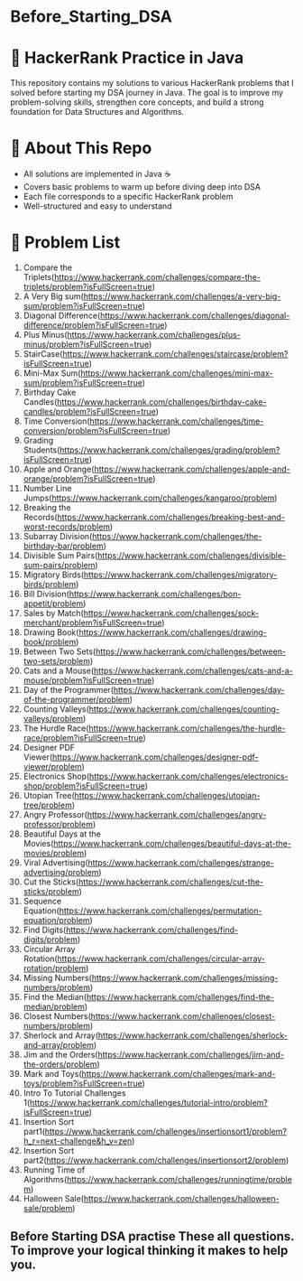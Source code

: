 # Before_Starting_DSA

# 🚀 HackerRank Practice in Java

This repository contains my solutions to various HackerRank problems that I solved before starting my DSA journey in Java.
The goal is to improve my problem-solving skills, strengthen core concepts, and build a strong foundation for Data Structures and Algorithms.

# 📌 About This Repo

- All solutions are implemented in Java ☕
- Covers basic problems to warm up before diving deep into DSA
- Each file corresponds to a specific HackerRank problem
- Well-structured and easy to understand

# 📌 Problem List

1. Compare the Triplets(https://www.hackerrank.com/challenges/compare-the-triplets/problem?isFullScreen=true)
2. A Very Big sum(https://www.hackerrank.com/challenges/a-very-big-sum/problem?isFullScreen=true)
3. Diagonal Difference(https://www.hackerrank.com/challenges/diagonal-difference/problem?isFullScreen=true)
4. Plus Minus(https://www.hackerrank.com/challenges/plus-minus/problem?isFullScreen=true)
5. StairCase(https://www.hackerrank.com/challenges/staircase/problem?isFullScreen=true)
6. Mini-Max Sum(https://www.hackerrank.com/challenges/mini-max-sum/problem?isFullScreen=true)
7. Birthday Cake Candles(https://www.hackerrank.com/challenges/birthday-cake-candles/problem?isFullScreen=true)
8. Time Conversion(https://www.hackerrank.com/challenges/time-conversion/problem?isFullScreen=true)
9. Grading Students(https://www.hackerrank.com/challenges/grading/problem?isFullScreen=true)
10. Apple and Orange(https://www.hackerrank.com/challenges/apple-and-orange/problem?isFullScreen=true)
11. Number Line Jumps(https://www.hackerrank.com/challenges/kangaroo/problem)
12. Breaking the Records(https://www.hackerrank.com/challenges/breaking-best-and-worst-records/problem)
13. Subarray Division(https://www.hackerrank.com/challenges/the-birthday-bar/problem)
14. Divisible Sum Pairs(https://www.hackerrank.com/challenges/divisible-sum-pairs/problem)
15. Migratory Birds(https://www.hackerrank.com/challenges/migratory-birds/problem)
16. Bill Division(https://www.hackerrank.com/challenges/bon-appetit/problem)
17. Sales by Match(https://www.hackerrank.com/challenges/sock-merchant/problem?isFullScreen=true)
18. Drawing Book(https://www.hackerrank.com/challenges/drawing-book/problem)
19. Between Two Sets(https://www.hackerrank.com/challenges/between-two-sets/problem)
20. Cats and a Mouse(https://www.hackerrank.com/challenges/cats-and-a-mouse/problem?isFullScreen=true)
21. Day of the Programmer(https://www.hackerrank.com/challenges/day-of-the-programmer/problem)
22. Counting Valleys(https://www.hackerrank.com/challenges/counting-valleys/problem)
23. The Hurdle Race(https://www.hackerrank.com/challenges/the-hurdle-race/problem?isFullScreen=true)
24. Designer PDF Viewer(https://www.hackerrank.com/challenges/designer-pdf-viewer/problem)
25. Electronics Shop(https://www.hackerrank.com/challenges/electronics-shop/problem?isFullScreen=true)
26. Utopian Tree(https://www.hackerrank.com/challenges/utopian-tree/problem)
27. Angry Professor(https://www.hackerrank.com/challenges/angry-professor/problem)
28. Beautiful Days at the Movies(https://www.hackerrank.com/challenges/beautiful-days-at-the-movies/problem)
29. Viral Advertising(https://www.hackerrank.com/challenges/strange-advertising/problem)
30. Cut the Sticks(https://www.hackerrank.com/challenges/cut-the-sticks/problem)
31. Sequence Equation(https://www.hackerrank.com/challenges/permutation-equation/problem)
32. Find Digits(https://www.hackerrank.com/challenges/find-digits/problem)
33. Circular Array Rotation(https://www.hackerrank.com/challenges/circular-array-rotation/problem)
34. Missing Numbers(https://www.hackerrank.com/challenges/missing-numbers/problem)
35. Find the Median(https://www.hackerrank.com/challenges/find-the-median/problem)
36. Closest Numbers(https://www.hackerrank.com/challenges/closest-numbers/problem)
37. Sherlock and Array(https://www.hackerrank.com/challenges/sherlock-and-array/problem)
38. Jim and the Orders(https://www.hackerrank.com/challenges/jim-and-the-orders/problem)
39. Mark and Toys(https://www.hackerrank.com/challenges/mark-and-toys/problem?isFullScreen=true)
40. Intro To Tutorial Challenges 1(https://www.hackerrank.com/challenges/tutorial-intro/problem?isFullScreen=true)
41. Insertion Sort part1(https://www.hackerrank.com/challenges/insertionsort1/problem?h_r=next-challenge&h_v=zen)
42. Insertion Sort part2(https://www.hackerrank.com/challenges/insertionsort2/problem)
43. Running Time of Algorithms(https://www.hackerrank.com/challenges/runningtime/problem)
44. Halloween Sale(https://www.hackerrank.com/challenges/halloween-sale/problem)


## Before Starting DSA practise These all questions. To improve your logical thinking it makes to help you.
